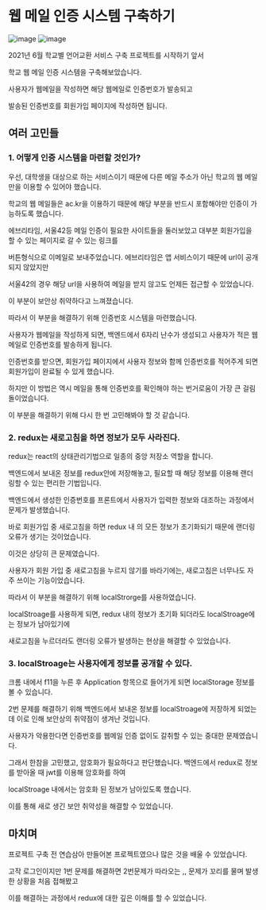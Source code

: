 # 웹 메일 인증 시스템 구축하기
![image](https://user-images.githubusercontent.com/56282663/117102522-7a726280-adb3-11eb-8f47-1fa30deee871.png)
![image](https://user-images.githubusercontent.com/56282663/117102584-95dd6d80-adb3-11eb-8dbe-30fb26a2248d.png)


2021년 6월 학교별 언어교환 서비스 구축 프로젝트를 시작하기 앞서

학교 웹 메일 인증 시스템을 구축해보았습니다.

사용자가 웹메일을 작성하면 해당 웹메일로 인증번호가 발송되고

발송된 인증번호를 회원가입 페이지에 작성하면 됩니다.

## 여러 고민들

### 1. 어떻게 인증 시스템을 마련할 것인가?

우선, 대학생을 대상으로 하는 서비스이기 때문에 다른 메일 주소가 아닌 학교의 웹 메일만을 이용할 수 있어야 했습니다.

학교의 웹 메일들은 ac.kr을 이용하기 때문에 해당 부분을 반드시 포함해야만 인증이 가능하도록 했습니다.

에브리타임, 서울42등 메일 인증이 필요한 사이트들을 둘러보았고 대부분 회원가입을 할 수 있는 페이지로 갈 수 있는 링크를

버튼형식으로 이메일로 보내주었습니다. 에브리타임은 앱 서비스이기 때문에 url이 공개되지 않았지만

서울42의 경우 해당 url을 사용하여 메일을 받지 않고도 언제든 접근할 수 있었습니다.

이 부분이 보안상 취약하다고 느껴졌습니다.

따라서 이 부분을 해결하기 위해 인증번호 시스템을 마련했습니다.

사용자가 웹메일을 작성하게 되면, 백엔드에서 6자리 난수가 생성되고 사용자가 적은 웹 메일로 인증번호를 발송하게 됩니다.

인증번호를 받으면, 회원가입 페이지에서 사용자 정보와 함께 인증번호를 적어주게 되면 회원가입이 완료될 수 있게 했습니다.

하지만 이 방법은 역시 메일을 통해 인증번호를 확인해야 하는 번거로움이 가장 큰 걸림돌이었습니다.

이 부분을 해결하기 위해 다시 한 번 고민해봐야 할 것 같습니다.


### 2. redux는 새로고침을 하면 정보가 모두 사라진다.

redux는 react의 상태관리기법으로 일종의 중앙 저장소 역할을 합니다.

백엔드에서 보내온 정보를 redux안에 저장해놓고, 필요할 때 해당 정보를 이용해 랜더링할 수 있는 편리한 기법입니다.

백엔드에서 생성한 인증번호를 프론트에서 사용자가 입력한 정보와 대조하는 과정에서 문제가 발생했습니다.

바로 회원가입 중 새로고침을 하면 redux 내 의 모든 정보가 초기화되기 때문에 랜더링 오류가 생기는 것이었습니다.

이것은 상당히 큰 문제였습니다.

사용자가 회원 가입 중 새로고침을 누르지 않기를 바라기에는, 새로고침은 너무나도 자주 쓰이는 기능이었습니다.

따라서 이 부분을 해결하기 위해 localStrorge를 사용하였습니다.

localStroage를 사용하게 되면, redux 내의 정보가 초기화 되더라도 localStroage에는 정보가 남아있기에

새로고침을 누르더라도 랜더링 오류가 발생하는 현상을 해결할 수 있었습니다.

### 3. localStroage는 사용자에게 정보를 공개할 수 있다.

크롬 내에서 f11을 누른 후 Application 항목으로 들어가게 되면 localStorage 정보를 볼 수 있습니다.

2번 문제를 해결하기 위해 백엔드에서 보내온 정보를 localStroage에 저장하게 되었는데 이로 인해 보안상의 취약점이 생겨난 것입니다.

사용자가 악용한다면 인증번호를 웹메일 인증 없이도 갈취할 수 있는 중대한 문제였습니다.

그래서 한참을 고민했고, 암호화가 필요하다고 판단했습니다. 백엔드에서 redux로 정보를 받아올 때 jwt를 이용해 암호화를 하여

localStroage 내에서는 암호화 된 정보가 남아있도록 했습니다.

이를 통해 새로 생긴 보안 취약성을 해결할 수 있었습니다.

## 마치며

프로젝트 구축 전 연습삼아 만들어본 프로젝트였으나 많은 것을 배울 수 있었습니다.

고작 로그인이지만 1번 문제를 해결하면 2번문제가 따라오는 ,, 문제가 꼬리를 물며 발생한 상황을 처음 접해봤고

이를 해결하는 과정에서 redux에 대한 깊은 이해를 할 수 있었습니다.

